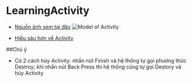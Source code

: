 ﻿# LearningActivity
+ [Nguồn ảnh xem tại đây](https://laptrinhtuduy.wordpress.com/2014/04/27/activity-trong-android/)
![Model of Activity](http://i477.photobucket.com/albums/rr132/trungepu/Activity_in_Android.jpg_zpszj9cdqee.png)

+ [Hiểu sâu hơn về Activity](https://duythanhcse.wordpress.com/2013/03/27/bai-tap-5-tim-hieu-vong-doi-cua-mot-ung-dung-android/)

##Chú ý
+ Có 2 cách hủy Activity: nhấn nút Finish và hệ thống tự gọi phương thức Destroy; khi nhấn nút Back Press thì hệ thống cũng tự gọi Destory và hủy Activity

